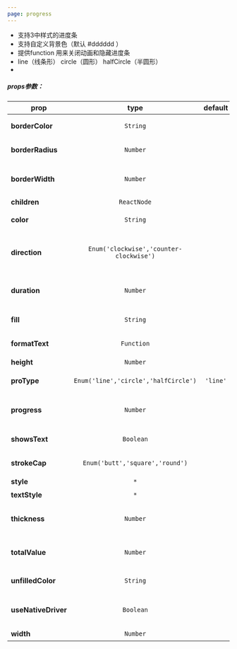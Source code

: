 ```yaml
---
page: progress
---
```


 * 支持3中样式的进度条
 * 支持自定义背景色（默认 #dddddd ）
 * 提供function 用来关闭动画和隐藏进度条
 * line（线条形） circle（圆形） halfCircle（半圆形）
 *

##### props参数：

prop | type | default | required | description
---- | :----: | :-------: | :--------: | -----------
**borderColor** | `String` |  | false | 进度条外边框的颜色
**borderRadius** | `Number` |  | false | 两端圆角值，默认4
**borderWidth** | `Number` |  | false | 外边线的宽度，设置0外边线消失
**children** | `ReactNode` |  | false | 
**color** | `String` |  | false | 加载中的进度条颜色
**direction** | `Enum('clockwise','counter-clockwise')` |  | false | 圆的方向clockwise或counter-clockwise
**duration** | `Number` |  | false | 完整一次加载完成所需时间
**fill** | `String` |  | false | 填充内圈的颜色
**formatText** | `Function` |  | false | 百分数换算方法
**height** | `Number` |  | false | 容器高度
**proType** | `Enum('line','circle','halfCircle')` | `'line'` | false | 进度条样式选择
**progress** | `Number` |  | false | 当前加载完成的进度数值
**showsText** | `Boolean` |  | false | 是否显示内部文字
**strokeCap** | `Enum('butt','square','round')` |  | false | 填充圆环的首尾样式
**style** | `*` |  | false | 容器样式
**textStyle** | `*` |  | false | 文字样式
**thickness** | `Number` |  | false | 描边宽度，就是指圆环的宽度
**totalValue** | `Number` |  | false | 总进度数值，默认为1
**unfilledColor** | `String` |  | false | 剩余进度的颜色
**useNativeDriver** | `Boolean` |  | false | 描边宽度，就是指圆环的宽度
**width** | `Number` |  | false | 容器宽度



